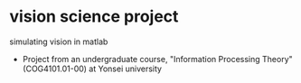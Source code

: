 # vision science project
simulating vision in matlab
* Project from an undergraduate course, "Information Processing Theory" (COG4101.01-00) at Yonsei university
